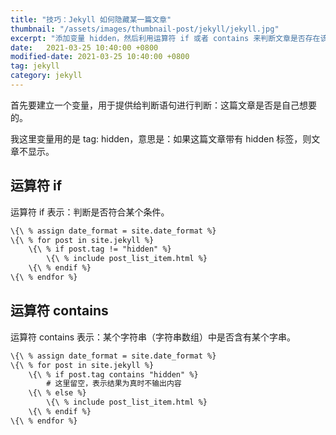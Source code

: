 ```yaml
---
title: "技巧：Jekyll 如何隐藏某一篇文章"
thumbnail: "/assets/images/thumbnail-post/jekyll/jekyll.jpg"
excerpt: "添加变量 hidden，然后利用运算符 if 或者 contains 来判断文章是否存在该变量，如果存在就不显示该文章。"
date:   2021-03-25 10:40:00 +0800
modified-date: 2021-03-25 10:40:00 +0800
tag: jekyll
category: jekyll
---
```


首先要建立一个变量，用于提供给判断语句进行判断：这篇文章是否是自己想要的。

我这里变量用的是 tag: hidden，意思是：如果这篇文章带有 hidden 标签，则文章不显示。



## 运算符 if

运算符 if 表示：判断是否符合某个条件。

```html
\{\ % assign date_format = site.date_format %}
\{\ % for post in site.jekyll %}
    \{\ % if post.tag != "hidden" %}
        \{\ % include post_list_item.html %}
    \{\ % endif %}
\{\ % endfor %}
```



## 运算符 contains

运算符 contains 表示：某个字符串（字符串数组）中是否含有某个字串。

```html
\{\ % assign date_format = site.date_format %} 
\{\ % for post in site.jekyll %}
    \{\ % if post.tag contains "hidden" %}
        # 这里留空，表示结果为真时不输出内容
    \{\ % else %}
        \{\ % include post_list_item.html %}
    \{\ % endif %}
\{\ % endfor %}
```